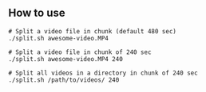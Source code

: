 ## How to use

    # Split a video file in chunk (default 480 sec)
    ./split.sh awesome-video.MP4

    # Split a video file in chunk of 240 sec
    ./split.sh awesome-video.MP4 240

    # Split all videos in a directory in chunk of 240 sec
    ./split.sh /path/to/videos/ 240
